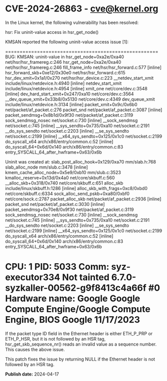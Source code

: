 # CVE-2024-26863 - cve@kernel.org

In the Linux kernel, the following vulnerability has been resolved:

hsr: Fix uninit-value access in hsr_get_node()

KMSAN reported the following uninit-value access issue [1]:

=====================================================
BUG: KMSAN: uninit-value in hsr_get_node+0xa2e/0xa40 net/hsr/hsr_framereg.c:246
 hsr_get_node+0xa2e/0xa40 net/hsr/hsr_framereg.c:246
 fill_frame_info net/hsr/hsr_forward.c:577 [inline]
 hsr_forward_skb+0xe12/0x30e0 net/hsr/hsr_forward.c:615
 hsr_dev_xmit+0x1a1/0x270 net/hsr/hsr_device.c:223
 __netdev_start_xmit include/linux/netdevice.h:4940 [inline]
 netdev_start_xmit include/linux/netdevice.h:4954 [inline]
 xmit_one net/core/dev.c:3548 [inline]
 dev_hard_start_xmit+0x247/0xa10 net/core/dev.c:3564
 __dev_queue_xmit+0x33b8/0x5130 net/core/dev.c:4349
 dev_queue_xmit include/linux/netdevice.h:3134 [inline]
 packet_xmit+0x9c/0x6b0 net/packet/af_packet.c:276
 packet_snd net/packet/af_packet.c:3087 [inline]
 packet_sendmsg+0x8b1d/0x9f30 net/packet/af_packet.c:3119
 sock_sendmsg_nosec net/socket.c:730 [inline]
 __sock_sendmsg net/socket.c:745 [inline]
 __sys_sendto+0x735/0xa10 net/socket.c:2191
 __do_sys_sendto net/socket.c:2203 [inline]
 __se_sys_sendto net/socket.c:2199 [inline]
 __x64_sys_sendto+0x125/0x1c0 net/socket.c:2199
 do_syscall_x64 arch/x86/entry/common.c:52 [inline]
 do_syscall_64+0x6d/0x140 arch/x86/entry/common.c:83
 entry_SYSCALL_64_after_hwframe+0x63/0x6b

Uninit was created at:
 slab_post_alloc_hook+0x129/0xa70 mm/slab.h:768
 slab_alloc_node mm/slub.c:3478 [inline]
 kmem_cache_alloc_node+0x5e9/0xb10 mm/slub.c:3523
 kmalloc_reserve+0x13d/0x4a0 net/core/skbuff.c:560
 __alloc_skb+0x318/0x740 net/core/skbuff.c:651
 alloc_skb include/linux/skbuff.h:1286 [inline]
 alloc_skb_with_frags+0xc8/0xbd0 net/core/skbuff.c:6334
 sock_alloc_send_pskb+0xa80/0xbf0 net/core/sock.c:2787
 packet_alloc_skb net/packet/af_packet.c:2936 [inline]
 packet_snd net/packet/af_packet.c:3030 [inline]
 packet_sendmsg+0x70e8/0x9f30 net/packet/af_packet.c:3119
 sock_sendmsg_nosec net/socket.c:730 [inline]
 __sock_sendmsg net/socket.c:745 [inline]
 __sys_sendto+0x735/0xa10 net/socket.c:2191
 __do_sys_sendto net/socket.c:2203 [inline]
 __se_sys_sendto net/socket.c:2199 [inline]
 __x64_sys_sendto+0x125/0x1c0 net/socket.c:2199
 do_syscall_x64 arch/x86/entry/common.c:52 [inline]
 do_syscall_64+0x6d/0x140 arch/x86/entry/common.c:83
 entry_SYSCALL_64_after_hwframe+0x63/0x6b

CPU: 1 PID: 5033 Comm: syz-executor334 Not tainted 6.7.0-syzkaller-00562-g9f8413c4a66f #0
Hardware name: Google Google Compute Engine/Google Compute Engine, BIOS Google 11/17/2023
=====================================================

If the packet type ID field in the Ethernet header is either ETH_P_PRP or
ETH_P_HSR, but it is not followed by an HSR tag, hsr_get_skb_sequence_nr()
reads an invalid value as a sequence number. This causes the above issue.

This patch fixes the issue by returning NULL if the Ethernet header is not
followed by an HSR tag.

**Publish date:** 2024-04-17
